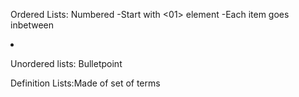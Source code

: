 Ordered Lists: Numbered
-Start with <01> element
-Each item goes inbetween <li></li>

Unordered lists: Bulletpoint

Definition Lists:Made of set of terms
